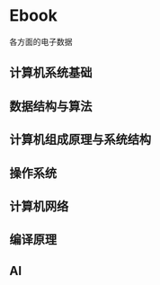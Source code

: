 # Ebook
各方面的电子数据

## 计算机系统基础


## 数据结构与算法


## 计算机组成原理与系统结构


## 操作系统

## 计算机网络

## 编译原理

## AI

## 
